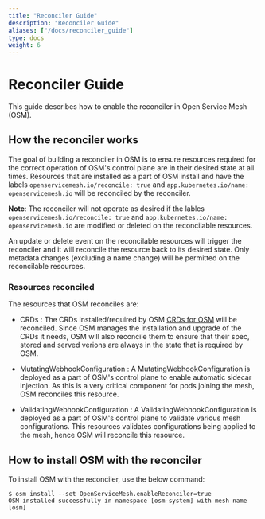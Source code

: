```yaml
---
title: "Reconciler Guide"
description: "Reconciler Guide"
aliases: ["/docs/reconciler_guide"]
type: docs
weight: 6
---
```


# Reconciler Guide

This guide describes how to enable the reconciler in Open Service Mesh (OSM).

## How the reconciler works

The goal of building a reconciler in OSM is to ensure resources required for the correct operation of OSM's control plane are in their desired state at all times. Resources that are installed as a part of OSM install and have the labels `openservicemesh.io/reconcile: true` and `app.kubernetes.io/name: openservicemesh.io` will be reconciled by the reconciler.

**Note**: The reconciler will not operate as desired if the lables `openservicemesh.io/reconcile: true` and `app.kubernetes.io/name: openservicemesh.io` are modified or deleted on the reconcilable resources.

An update or delete event on the reconcilable resources will trigger the reconciler and it will reconcile the resource back to its desired state. Only metadata changes (excluding a name change) will be permitted on the reconcilable resources.

### Resources reconciled

The resources that OSM reconciles are:

- CRDs : The CRDs installed/required by OSM [CRDs for OSM](https://github.com/openservicemesh/osm/tree/main/cmd/osm-bootstrap/crds) will be reconciled. Since OSM manages the installation and upgrade of the CRDs it needs, OSM will also reconcile them to ensure that their spec, stored and served verions are always in the state that is required by OSM.

- MutatingWebhookConfiguration : A MutatingWebhookConfiguration is deployed as a part of OSM's control plane to enable automatic sidecar injection. As this is a very critical component for pods joining the mesh, OSM reconciles this resource. 

- ValidatingWebhookConfiguration : A ValidatingWebhookConfiguration is deployed as a part of OSM's control plane to validate various mesh configurations. This resources validates configurations being applied to the mesh, hence OSM will reconcile this resource.


## How to install OSM with the reconciler

To install OSM with the reconciler, use the below command:

```console
$ osm install --set OpenServiceMesh.enableReconciler=true
OSM installed successfully in namespace [osm-system] with mesh name [osm]
```


